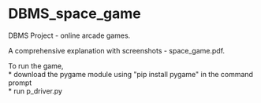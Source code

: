 # DBMS_space_game
DBMS Project - online arcade games.  

A comprehensive explanation with screenshots - space_game.pdf.  

To run the game,   
    * download the pygame module using "pip install pygame" in the command prompt  
    * run p_driver.py  
